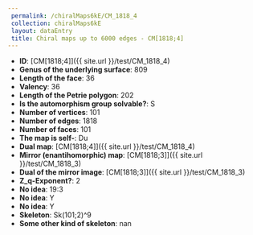 ```yaml
--- 
 permalink: /chiralMaps6kE/CM_1818_4 
 collection: chiralMaps6kE
 layout: dataEntry
 title: Chiral maps up to 6000 edges - CM[1818;4]
---
```


- **ID**: [CM[1818;4]]({{ site.url }}/test/CM_1818_4)
- **Genus of the underlying surface**: 809
- **Length of the face**: 36
- **Valency**: 36
- **Length of the Petrie polygon**: 202
- **Is the automorphism group solvable?**: S
- **Number of vertices**: 101
- **Number of edges**: 1818
- **Number of faces**: 101
- **The map is self-**: Du
- **Dual map**: [CM[1818;4]]({{ site.url }}/test/CM_1818_4)
- **Mirror (enantihomorphic) map**: [CM[1818;3]]({{ site.url }}/test/CM_1818_3)
- **Dual of the mirror image**: [CM[1818;3]]({{ site.url }}/test/CM_1818_3)
- **Z_q-Exponent?**: 2
- **No idea**:  19:3
- **No idea**: Y
- **No idea**: Y
- **Skeleton**: Sk(101;2)^9
- **Some other kind of skeleton**: nan
